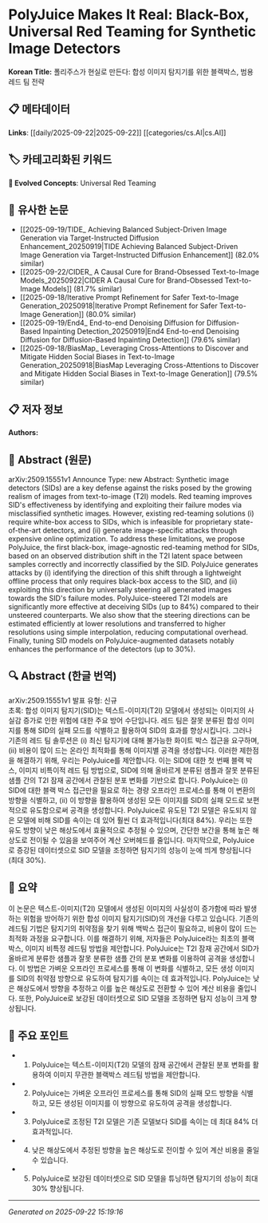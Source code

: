 # PolyJuice Makes It Real: Black-Box, Universal Red Teaming for Synthetic Image Detectors

**Korean Title:** 폴리주스가 현실로 만든다: 합성 이미지 탐지기를 위한 블랙박스, 범용 레드 팀 전략

## 📋 메타데이터

**Links**: [[daily/2025-09-22|2025-09-22]] [[categories/cs.AI|cs.AI]]

## 🏷️ 카테고리화된 키워드
**🚀 Evolved Concepts**: Universal Red Teaming

## 🔗 유사한 논문
- [[2025-09-19/TIDE_ Achieving Balanced Subject-Driven Image Generation via Target-Instructed Diffusion Enhancement_20250919|TIDE Achieving Balanced Subject-Driven Image Generation via Target-Instructed Diffusion Enhancement]] (82.0% similar)
- [[2025-09-22/CIDER_ A Causal Cure for Brand-Obsessed Text-to-Image Models_20250922|CIDER A Causal Cure for Brand-Obsessed Text-to-Image Models]] (81.7% similar)
- [[2025-09-18/Iterative Prompt Refinement for Safer Text-to-Image Generation_20250918|Iterative Prompt Refinement for Safer Text-to-Image Generation]] (80.0% similar)
- [[2025-09-19/End4_ End-to-end Denoising Diffusion for Diffusion-Based Inpainting Detection_20250919|End4 End-to-end Denoising Diffusion for Diffusion-Based Inpainting Detection]] (79.6% similar)
- [[2025-09-18/BiasMap_ Leveraging Cross-Attentions to Discover and Mitigate Hidden Social Biases in Text-to-Image Generation_20250918|BiasMap Leveraging Cross-Attentions to Discover and Mitigate Hidden Social Biases in Text-to-Image Generation]] (79.5% similar)

## 📋 저자 정보

**Authors:** 

## 📄 Abstract (원문)

arXiv:2509.15551v1 Announce Type: new 
Abstract: Synthetic image detectors (SIDs) are a key defense against the risks posed by the growing realism of images from text-to-image (T2I) models. Red teaming improves SID's effectiveness by identifying and exploiting their failure modes via misclassified synthetic images. However, existing red-teaming solutions (i) require white-box access to SIDs, which is infeasible for proprietary state-of-the-art detectors, and (ii) generate image-specific attacks through expensive online optimization. To address these limitations, we propose PolyJuice, the first black-box, image-agnostic red-teaming method for SIDs, based on an observed distribution shift in the T2I latent space between samples correctly and incorrectly classified by the SID. PolyJuice generates attacks by (i) identifying the direction of this shift through a lightweight offline process that only requires black-box access to the SID, and (ii) exploiting this direction by universally steering all generated images towards the SID's failure modes. PolyJuice-steered T2I models are significantly more effective at deceiving SIDs (up to 84%) compared to their unsteered counterparts. We also show that the steering directions can be estimated efficiently at lower resolutions and transferred to higher resolutions using simple interpolation, reducing computational overhead. Finally, tuning SID models on PolyJuice-augmented datasets notably enhances the performance of the detectors (up to 30%).

## 🔍 Abstract (한글 번역)

arXiv:2509.15551v1 발표 유형: 신규  
초록: 합성 이미지 탐지기(SID)는 텍스트-이미지(T2I) 모델에서 생성되는 이미지의 사실감 증가로 인한 위험에 대한 주요 방어 수단입니다. 레드 팀은 잘못 분류된 합성 이미지를 통해 SID의 실패 모드를 식별하고 활용하여 SID의 효과를 향상시킵니다. 그러나 기존의 레드 팀 솔루션은 (i) 최신 탐지기에 대해 불가능한 화이트 박스 접근을 요구하며, (ii) 비용이 많이 드는 온라인 최적화를 통해 이미지별 공격을 생성합니다. 이러한 제한점을 해결하기 위해, 우리는 PolyJuice를 제안합니다. 이는 SID에 대한 첫 번째 블랙 박스, 이미지 비특이적 레드 팀 방법으로, SID에 의해 올바르게 분류된 샘플과 잘못 분류된 샘플 간의 T2I 잠재 공간에서 관찰된 분포 변화를 기반으로 합니다. PolyJuice는 (i) SID에 대한 블랙 박스 접근만을 필요로 하는 경량 오프라인 프로세스를 통해 이 변환의 방향을 식별하고, (ii) 이 방향을 활용하여 생성된 모든 이미지를 SID의 실패 모드로 보편적으로 유도함으로써 공격을 생성합니다. PolyJuice로 유도된 T2I 모델은 유도되지 않은 모델에 비해 SID를 속이는 데 있어 훨씬 더 효과적입니다(최대 84%). 우리는 또한 유도 방향이 낮은 해상도에서 효율적으로 추정될 수 있으며, 간단한 보간을 통해 높은 해상도로 전이될 수 있음을 보여주어 계산 오버헤드를 줄입니다. 마지막으로, PolyJuice로 증강된 데이터셋으로 SID 모델을 조정하면 탐지기의 성능이 눈에 띄게 향상됩니다(최대 30%).

## 📝 요약

이 논문은 텍스트-이미지(T2I) 모델에서 생성된 이미지의 사실성이 증가함에 따라 발생하는 위험을 방어하기 위한 합성 이미지 탐지기(SID)의 개선을 다루고 있습니다. 기존의 레드팀 기법은 탐지기의 취약점을 찾기 위해 백박스 접근이 필요하고, 비용이 많이 드는 최적화 과정을 요구합니다. 이를 해결하기 위해, 저자들은 PolyJuice라는 최초의 블랙박스, 이미지 비특정 레드팀 방법을 제안합니다. PolyJuice는 T2I 잠재 공간에서 SID가 올바르게 분류한 샘플과 잘못 분류한 샘플 간의 분포 변화를 이용하여 공격을 생성합니다. 이 방법은 가벼운 오프라인 프로세스를 통해 이 변화를 식별하고, 모든 생성 이미지를 SID의 취약점 방향으로 유도하여 탐지기를 속이는 데 효과적입니다. PolyJuice는 낮은 해상도에서 방향을 추정하고 이를 높은 해상도로 전환할 수 있어 계산 비용을 줄입니다. 또한, PolyJuice로 보강된 데이터셋으로 SID 모델을 조정하면 탐지 성능이 크게 향상됩니다.

## 🎯 주요 포인트

- 1. PolyJuice는 텍스트-이미지(T2I) 모델의 잠재 공간에서 관찰된 분포 변화를 활용하여 이미지 무관한 블랙박스 레드팀 방법을 제안합니다.

- 2. PolyJuice는 가벼운 오프라인 프로세스를 통해 SID의 실패 모드 방향을 식별하고, 모든 생성된 이미지를 이 방향으로 유도하여 공격을 생성합니다.

- 3. PolyJuice로 조정된 T2I 모델은 기존 모델보다 SID를 속이는 데 최대 84% 더 효과적입니다.

- 4. 낮은 해상도에서 추정된 방향을 높은 해상도로 전이할 수 있어 계산 비용을 줄일 수 있습니다.

- 5. PolyJuice로 보강된 데이터셋으로 SID 모델을 튜닝하면 탐지기의 성능이 최대 30% 향상됩니다.

---

*Generated on 2025-09-22 15:19:16*